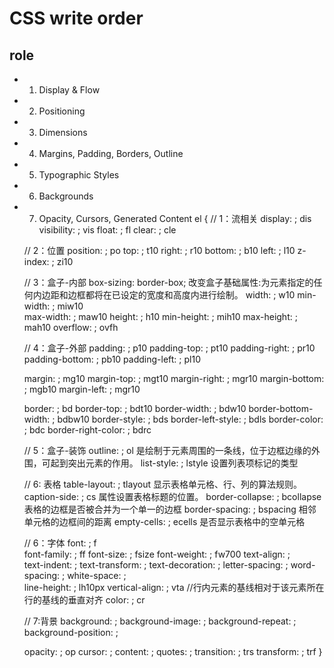 # CSS write order
## role
- 1. Display & Flow
- 2. Positioning
- 3. Dimensions
- 4. Margins, Padding, Borders, Outline
- 5. Typographic Styles
- 6. Backgrounds
- 7. Opacity, Cursors, Generated Content
el {
    //  1：流相关
    display: ;                      dis
    visibility: ;                   vis
    float: ;                        fl
    clear: ;                        cle

    //  2：位置
    position: ;                     po
    top: ;                          t10
    right: ;                        r10
    bottom: ;                       b10
    left: ;                         l10
    z-index: ;                      zi10

    //  3：盒子-内部
    box-sizing: border-box;         改变盒子基础属性:为元素指定的任何内边距和边框都将在已设定的宽度和高度内进行绘制。
    width: ;                        w10
    min-width: ;                    miw10    
    max-width: ;                    maw10
    height: ;                       h10
    min-height: ;                   mih10
    max-height: ;                   mah10
    overflow: ;                     ovfh

    //  4：盒子-外部
    padding: ;                      p10
    padding-top: ;                  pt10
    padding-right: ;                pr10
    padding-bottom: ;               pb10
    padding-left: ;                 pl10

    margin: ;                       mg10
    margin-top: ;                   mgt10
    margin-right: ;                 mgr10
    margin-bottom: ;                mgb10
    margin-left: ;                  mgr10

    border: ;                       bd
    border-top: ;                   bdt10
    border-width: ;                 bdw10
    border-bottom-width: ;          bdbw10
    border-style: ;                 bds
    border-left-style: ;            bdls
    border-color: ;                 bdc
    border-right-color: ;           bdrc

    // 5：盒子-装饰
    outline: ;                      ol        是绘制于元素周围的一条线，位于边框边缘的外围，可起到突出元素的作用。
    list-style: ;                   lstyle    设置列表项标记的类型

    // 6: 表格
    table-layout: ;                 tlayout   显示表格单元格、行、列的算法规则。
    caption-side: ;                 cs        属性设置表格标题的位置。
    border-collapse: ;              bcollapse 表格的边框是否被合并为一个单一的边框
    border-spacing: ;               bspacing  相邻单元格的边框间的距离
    empty-cells: ;                  ecells    是否显示表格中的空单元格

    // 6：字体
    font: ;                         f       
    font-family: ;                  ff
    font-size: ;                    fsize
    font-weight: ;                  fw700
    text-align: ;                   
    text-indent: ;
    text-transform: ;
    text-decoration: ;
    letter-spacing: ;
    word-spacing: ;
    white-space: ;                  
    line-height: ;                  lh10px
    vertical-align: ;               vta //行内元素的基线相对于该元素所在行的基线的垂直对齐
    color: ;                        cr

    // 7:背景
    background: ;
    background-image: ;
    background-repeat: ;
    background-position: ;

    opacity: ;                      op
    cursor: ;
    content: ;
    quotes: ;
    transition: ;                   trs
    transform: ;                    trf
}
